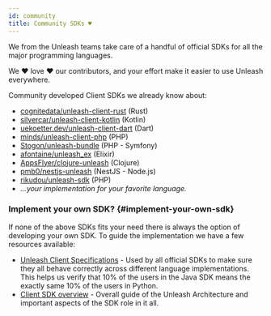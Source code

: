```yaml
---
id: community
title: Community SDKs ♥
---
```


We from the Unleash teams take care of a handful of official SDKs for all the major programming languages.

We ♥ love ♥ our contributors, and your effort make it easier to use Unleash everywhere.

Community developed Client SDKs we already know about:

- [cognitedata/unleash-client-rust](https://github.com/cognitedata/unleash-client-rust) (Rust)
- [silvercar/unleash-client-kotlin](https://github.com/silvercar/unleash-client-kotlin) (Kotlin)
- [uekoetter.dev/unleash-client-dart](https://pub.dev/packages/unleash) (Dart)
- [minds/unleash-client-php](https://gitlab.com/minds/unleash-client-php) (PHP)
- [Stogon/unleash-bundle](https://git.stogon.io/Stogon/unleash-bundle/) (PHP - Symfony)
- [afontaine/unleash_ex](https://gitlab.com/afontaine/unleash_ex) (Elixir)
- [AppsFlyer/clojure-unleash](https://github.com/AppsFlyer/unleash-client-clojure) (Clojure)
- [pmb0/nestjs-unleash](https://github.com/pmb0/nestjs-unleash) (NestJS - Node.js)
- [rikudou/unleash-sdk](https://github.com/RikudouSage/UnleashSDK) (PHP)
- _...your implementation for your favorite language._

### Implement your own SDK? {#implement-your-own-sdk}

If none of the above SDKs fits your need there is always the option of developing your own SDK. To guide the implementation we have a few resources available:

- [Unleash Client Specifications](https://github.com/Unleash/client-specification) - Used by all official SDKs to make sure they all behave correctly across different language implementations. This helps us verify that 10% of the users in the Java SDK means the exactly same 10% of the users in Python.
- [Client SDK overview](../client-specification) - Overall guide of the Unleash Architecture and important aspects of the SDK role in it all.
